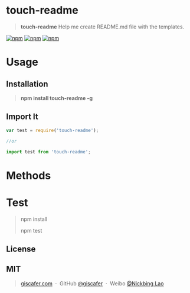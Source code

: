 # touch-readme

 > **touch-readme** Help me create README.md file with the templates.

 [![npm](https://img.shields.io/npm/v/touch-readme.svg?style=flat-square)](https://www.npmjs.com/package/touch-readme) [![npm](https://img.shields.io/npm/dt/touch-readme.svg?style=flat-square)](https://www.npmjs.com/package/touch-readme) [![npm](https://img.shields.io/npm/l/touch-readme.svg?style=flat-square)](https://www.npmjs.com/package/touch-readme)


# Usage

## Installation

> **npm install touch-readme -g**


## Import It

```js
var test = require('touch-readme');

//or

import test from 'touch-readme';
```

# Methods


# Test

> npm install
> 
> npm test


## License

MIT
---

> [giscafer.com](http://giscafer.com) &nbsp;&middot;&nbsp;
> GitHub [@giscafer](https://github.com/giscafer) &nbsp;&middot;&nbsp;
> Weibo [@Nickbing Lao](https://weibo.com/laohoubin)


